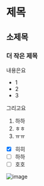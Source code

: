 # 제목
## 소제목
### 더 작은 제목

내용은요
- 1
- 2
- 3

그리고요
1. 하하
2. ㅎㅎ
3. ㅠㅠ

- [x] 히히
- [ ] 하하
- [ ] 호호

![image](https://github.com/user-attachments/assets/b04ea787-64b7-43cd-ac59-d146756a22ba)
